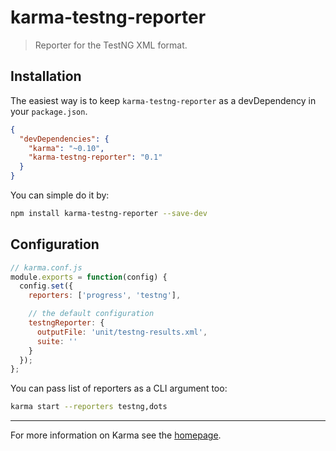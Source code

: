 # karma-testng-reporter

> Reporter for the TestNG XML format.

## Installation

The easiest way is to keep `karma-testng-reporter` as a devDependency in your `package.json`.
```json
{
  "devDependencies": {
    "karma": "~0.10",
    "karma-testng-reporter": "0.1"
  }
}
```

You can simple do it by:
```bash
npm install karma-testng-reporter --save-dev
```

## Configuration
```js
// karma.conf.js
module.exports = function(config) {
  config.set({
    reporters: ['progress', 'testng'],

    // the default configuration
    testngReporter: {
      outputFile: 'unit/testng-results.xml',
      suite: ''
    }
  });
};
```

You can pass list of reporters as a CLI argument too:
```bash
karma start --reporters testng,dots
```

----

For more information on Karma see the [homepage].


[homepage]: http://karma-runner.github.com
